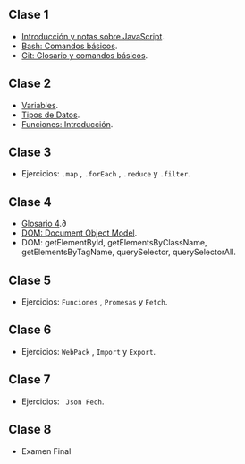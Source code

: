 ## Clase 1

- [Introducción y notas sobre JavaScript](./docs/notas-sobre-javascript.md).
- [Bash: Comandos básicos](./docs/bash.md).
- [Git: Glosario y comandos básicos](./docs/git.md).


## Clase 2


- [Variables](./docs/js-variables.md).
- [Tipos de Datos](./docs/js-tipos-de-datos.md).
- [Funciones: Introducción](./docs/js-funciones.md).


## Clase 3

- Ejercicios: `.map` , `.forEach` , `.reduce` y `.filter`.


## Clase 4

- [Glosario 4](./docs/glosario-4.md).∂
- [DOM: Document Object Model](./docs/js-dom.md).
- DOM: getElementById, getElementsByClassName, getElementsByTagName, querySelector, querySelectorAll.


## Clase 5

- Ejercicios: `Funciones` , `Promesas` y `Fetch`.


## Clase 6

- Ejercicios: `WebPack` , `Import` y `Export`.


## Clase 7

- Ejercicios: ` Json Fech`.


## Clase 8

- Examen Final